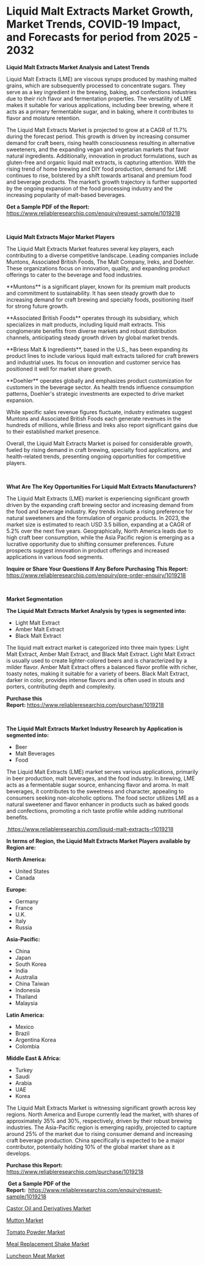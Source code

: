 <p><h1>Liquid Malt Extracts Market Growth, Market Trends, COVID-19 Impact, and Forecasts for period from 2025 - 2032</h1></p><p><strong>Liquid Malt Extracts Market Analysis and Latest Trends</strong></p>
<p><p>Liquid Malt Extracts (LME) are viscous syrups produced by mashing malted grains, which are subsequently processed to concentrate sugars. They serve as a key ingredient in the brewing, baking, and confections industries due to their rich flavor and fermentation properties. The versatility of LME makes it suitable for various applications, including beer brewing, where it acts as a primary fermentable sugar, and in baking, where it contributes to flavor and moisture retention.</p><p>The Liquid Malt Extracts Market is projected to grow at a CAGR of 11.7% during the forecast period. This growth is driven by increasing consumer demand for craft beers, rising health consciousness resulting in alternative sweeteners, and the expanding vegan and vegetarian markets that favor natural ingredients. Additionally, innovation in product formulations, such as gluten-free and organic liquid malt extracts, is capturing attention. With the rising trend of home brewing and DIY food production, demand for LME continues to rise, bolstered by a shift towards artisanal and premium food and beverage products. The market’s growth trajectory is further supported by the ongoing expansion of the food processing industry and the increasing popularity of malt-based beverages.</p></p>
<p><strong>Get a Sample PDF of the Report:&nbsp;</strong> <a href="https://www.reliableresearchiq.com/enquiry/request-sample/1019218?utm_campaign=904&utm_medium=2&utm_source=Github&utm_content=ia&utm_term=07042025&utm_id=liquid-malt-extracts">https://www.reliableresearchiq.com/enquiry/request-sample/1019218</a></p>
<p>&nbsp;</p>
<p><strong>Liquid Malt Extracts Major Market Players</strong></p>
<p><p>The Liquid Malt Extracts Market features several key players, each contributing to a diverse competitive landscape. Leading companies include Muntons, Associated British Foods, The Malt Company, Ireks, and Doehler. These organizations focus on innovation, quality, and expanding product offerings to cater to the beverage and food industries.</p><p>**Muntons** is a significant player, known for its premium malt products and commitment to sustainability. It has seen steady growth due to increasing demand for craft brewing and specialty foods, positioning itself for strong future growth.</p><p>**Associated British Foods** operates through its subsidiary, which specializes in malt products, including liquid malt extracts. This conglomerate benefits from diverse markets and robust distribution channels, anticipating steady growth driven by global market trends.</p><p>**Briess Malt & Ingredients**, based in the U.S., has been expanding its product lines to include various liquid malt extracts tailored for craft brewers and industrial uses. Its focus on innovation and customer service has positioned it well for market share growth.</p><p>**Doehler** operates globally and emphasizes product customization for customers in the beverage sector. As health trends influence consumption patterns, Doehler's strategic investments are expected to drive market expansion.</p><p>While specific sales revenue figures fluctuate, industry estimates suggest Muntons and Associated British Foods each generate revenues in the hundreds of millions, while Briess and Ireks also report significant gains due to their established market presence.</p><p>Overall, the Liquid Malt Extracts Market is poised for considerable growth, fueled by rising demand in craft brewing, specialty food applications, and health-related trends, presenting ongoing opportunities for competitive players.</p></p>
<p>&nbsp;</p>
<p><strong>What Are The Key Opportunities For Liquid Malt Extracts Manufacturers?</strong></p>
<p><p>The Liquid Malt Extracts (LME) market is experiencing significant growth driven by the expanding craft brewing sector and increasing demand from the food and beverage industry. Key trends include a rising preference for natural sweeteners and the formulation of organic products. In 2023, the market size is estimated to reach USD 3.5 billion, expanding at a CAGR of 5.2% over the next five years. Geographically, North America leads due to high craft beer consumption, while the Asia Pacific region is emerging as a lucrative opportunity due to shifting consumer preferences. Future prospects suggest innovation in product offerings and increased applications in various food segments.</p></p>
<p><strong>Inquire or Share Your Questions If Any Before Purchasing This Report:</strong> <a href="https://www.reliableresearchiq.com/enquiry/pre-order-enquiry/1019218?utm_campaign=904&utm_medium=2&utm_source=Github&utm_content=ia&utm_term=07042025&utm_id=liquid-malt-extracts">https://www.reliableresearchiq.com/enquiry/pre-order-enquiry/1019218</a></p>
<p>&nbsp;</p>
<p><strong>Market Segmentation</strong></p>
<p><strong>The Liquid Malt Extracts Market Analysis by types is segmented into:</strong></p>
<p><ul><li>Light Malt Extract</li><li>Amber Malt Extract</li><li>Black Malt Extract</li></ul></p>
<p><p>The liquid malt extract market is categorized into three main types: Light Malt Extract, Amber Malt Extract, and Black Malt Extract. Light Malt Extract is usually used to create lighter-colored beers and is characterized by a milder flavor. Amber Malt Extract offers a balanced flavor profile with richer, toasty notes, making it suitable for a variety of beers. Black Malt Extract, darker in color, provides intense flavors and is often used in stouts and porters, contributing depth and complexity.</p></p>
<p><strong>Purchase this Report:&nbsp;</strong><a href="https://www.reliableresearchiq.com/purchase/1019218?utm_campaign=904&utm_medium=2&utm_source=Github&utm_content=ia&utm_term=07042025&utm_id=liquid-malt-extracts">https://www.reliableresearchiq.com/purchase/1019218</a></p>
<p>&nbsp;</p>
<p><strong>The Liquid Malt Extracts Market Industry Research by Application is segmented into:</strong></p>
<p><ul><li>Beer</li><li>Malt Beverages</li><li>Food</li></ul></p>
<p><p>The Liquid Malt Extracts (LME) market serves various applications, primarily in beer production, malt beverages, and the food industry. In brewing, LME acts as a fermentable sugar source, enhancing flavor and aroma. In malt beverages, it contributes to the sweetness and character, appealing to consumers seeking non-alcoholic options. The food sector utilizes LME as a natural sweetener and flavor enhancer in products such as baked goods and confections, promoting a rich taste profile while adding nutritional benefits.</p></p>
<p><a href="https://www.reliableresearchiq.com/liquid-malt-extracts-r1019218?utm_campaign=904&utm_medium=2&utm_source=Github&utm_content=ia&utm_term=07042025&utm_id=liquid-malt-extracts">&nbsp;https://www.reliableresearchiq.com/liquid-malt-extracts-r1019218</a></p>
<p><strong>In terms of Region, the Liquid Malt Extracts Market Players available by Region are:</strong></p>
<p>
    <p> <strong> North America: </strong>
        <ul>
            <li>United States</li>
            <li>Canada</li>
        </ul>
        </p> 
    <p> <strong> Europe: </strong>
        <ul>
            <li>Germany</li>
            <li>France</li>
            <li>U.K.</li>
            <li>Italy</li>
            <li>Russia</li>
        </ul>
        </p> 
    <p> <strong> Asia-Pacific: </strong>
        <ul>
            <li>China</li>
            <li>Japan</li>
            <li>South Korea</li>
            <li>India</li>
            <li>Australia</li>
            <li>China Taiwan</li>
            <li>Indonesia</li>
            <li>Thailand</li>
            <li>Malaysia</li>
        </ul>
        </p> 
    <p> <strong> Latin America: </strong>
        <ul>
            <li>Mexico</li>
            <li>Brazil</li>
            <li>Argentina Korea</li>
            <li>Colombia</li>
        </ul>
        </p> 
    <p> <strong> Middle East & Africa: </strong>
        <ul>
            <li>Turkey</li>
            <li>Saudi</li>
            <li>Arabia</li>
            <li>UAE</li>
            <li>Korea</li>
        </ul>
    </p>
    </p>
<p><p>The Liquid Malt Extracts Market is witnessing significant growth across key regions. North America and Europe currently lead the market, with shares of approximately 35% and 30%, respectively, driven by their robust brewing industries. The Asia-Pacific region is emerging rapidly, projected to capture around 25% of the market due to rising consumer demand and increasing craft beverage production. China specifically is expected to be a major contributor, potentially holding 10% of the global market share as it develops.</p></p>
<p><strong>Purchase this Report: </strong><a href="https://www.reliableresearchiq.com/purchase/1019218?utm_campaign=904&utm_medium=2&utm_source=Github&utm_content=ia&utm_term=07042025&utm_id=liquid-malt-extracts">https://www.reliableresearchiq.com/purchase/1019218</a></p>
<p>&nbsp;<strong>Get a Sample PDF of the Report:&nbsp;&nbsp;</strong><a href="https://www.reliableresearchiq.com/enquiry/request-sample/1019218?utm_campaign=904&utm_medium=2&utm_source=Github&utm_content=ia&utm_term=07042025&utm_id=liquid-malt-extracts">https://www.reliableresearchiq.com/enquiry/request-sample/1019218</a></p>
<p><strong></strong></p>
<p><p><a href="https://github.com/danzopachllq/Market-Research-Report-List-1/blob/main/castor-oil-and-derivatives-market.md?utm_campaign=904&utm_medium=2&utm_source=Github&utm_content=ia&utm_term=07042025&utm_id=liquid-malt-extracts">Castor Oil and Derivatives Market</a></p><p><a href="https://github.com/hadshpinay/Market-Research-Report-List-1/blob/main/mutton-market.md?utm_campaign=904&utm_medium=2&utm_source=Github&utm_content=ia&utm_term=07042025&utm_id=liquid-malt-extracts">Mutton Market</a></p><p><a href="https://github.com/ridchycarlas/Market-Research-Report-List-1/blob/main/tomato-powder-market.md?utm_campaign=904&utm_medium=2&utm_source=Github&utm_content=ia&utm_term=07042025&utm_id=liquid-malt-extracts">Tomato Powder Market</a></p><p><a href="https://github.com/catlowdarcys/Market-Research-Report-List-1/blob/main/meal-replacement-shake-market.md?utm_campaign=904&utm_medium=2&utm_source=Github&utm_content=ia&utm_term=07042025&utm_id=liquid-malt-extracts">Meal Replacement Shake Market</a></p><p><a href="https://github.com/fendtdjunawo/Market-Research-Report-List-1/blob/main/luncheon-meat-market.md?utm_campaign=904&utm_medium=2&utm_source=Github&utm_content=ia&utm_term=07042025&utm_id=liquid-malt-extracts">Luncheon Meat Market</a></p></p>